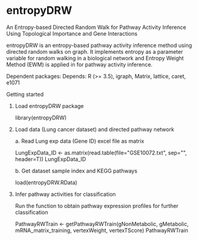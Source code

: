 # entropyDRW
An Entropy-based Directed Random Walk for Pathway Activity Inference Using Topological Importance and Gene Interactions

entropyDRW is an entropy-based pathway activity inference method using directed random walks on graph. It implements entropy as a parameter variable for random walking in a biological network and Entropy Weight Method (EWM) is applied in for pathway activity inference.  

Dependent packages: Depends: R (>= 3.5), igraph, Matrix, lattice, caret, e1071 

Getting started

1. Load entropyDRW package

     library(entropyDRW)

2. Load data (Lung cancer dataset) and directed pathway network

    a. Read Lung exp data (Gene ID) excel file as matrix
     
     LungExpData_ID <- as.matrix(read.table(file="GSE10072.txt", sep="", header=T))
     LungExpData_ID

    b. Get dataset sample index and KEGG pathways
     
     load(entropyDRW.RData)

3. Infer pathway activities for classification

    Run the function to obtain pathway expression profiles for further classification

     PathwayRWTrain <- getPathwayRWTrain(gNonMetabolic, gMetabolic, mRNA_matrix_training, vertexWeight, vertexTScore)
     PathwayRWTrain
